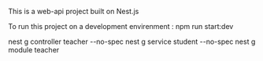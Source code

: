 This is a web-api project built on Nest.js



To run this project on a development envirenment : npm run start:dev


nest g controller teacher --no-spec
nest g service student --no-spec
nest g module teacher